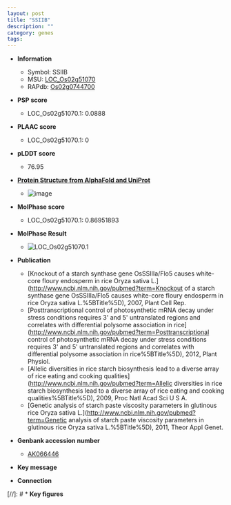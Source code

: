 ```yaml
---
layout: post
title: "SSIIB"
description: ""
category: genes
tags: 
---
```


* **Information**  
    + Symbol: SSIIB  
    + MSU: [LOC_Os02g51070](http://rice.plantbiology.msu.edu/cgi-bin/ORF_infopage.cgi?orf=LOC_Os02g51070)  
    + RAPdb: [Os02g0744700](http://rapdb.dna.affrc.go.jp/viewer/gbrowse_details/irgsp1?name=Os02g0744700)  

* **PSP score**  
    + LOC_Os02g51070.1: 0.0888 

* **PLAAC score**  
    + LOC_Os02g51070.1: 0 

* **pLDDT score**
    + 76.95

* **[Protein Structure from AlphaFold and UniProt](https://www.uniprot.org/uniprotkb/Q6Z2T8/entry#structure)**
    + ![image](https://ricepsp.github.io/images/Q6/AF-Q6Z2T8-F1.png)

* **MolPhase score**
    + LOC_Os02g51070.1: 0.86951893

* **MolPhase Result**
    + ![LOC_Os02g51070.1](https://304243504.github.io/Pictures/LOC_Os02g/LOC_Os02g51070.1.png)

* **Publication**  
    + [Knockout of a starch synthase gene OsSSIIIa/Flo5 causes white-core floury endosperm in rice Oryza sativa L.](http://www.ncbi.nlm.nih.gov/pubmed?term=Knockout of a starch synthase gene OsSSIIIa/Flo5 causes white-core floury endosperm in rice Oryza sativa L.%5BTitle%5D), 2007, Plant Cell Rep.
    + [Posttranscriptional control of photosynthetic mRNA decay under stress conditions requires 3' and 5' untranslated regions and correlates with differential polysome association in rice](http://www.ncbi.nlm.nih.gov/pubmed?term=Posttranscriptional control of photosynthetic mRNA decay under stress conditions requires 3' and 5' untranslated regions and correlates with differential polysome association in rice%5BTitle%5D), 2012, Plant Physiol.
    + [Allelic diversities in rice starch biosynthesis lead to a diverse array of rice eating and cooking qualities](http://www.ncbi.nlm.nih.gov/pubmed?term=Allelic diversities in rice starch biosynthesis lead to a diverse array of rice eating and cooking qualities%5BTitle%5D), 2009, Proc Natl Acad Sci U S A.
    + [Genetic analysis of starch paste viscosity parameters in glutinous rice Oryza sativa L.](http://www.ncbi.nlm.nih.gov/pubmed?term=Genetic analysis of starch paste viscosity parameters in glutinous rice Oryza sativa L.%5BTitle%5D), 2011, Theor Appl Genet.

* **Genbank accession number**  
    + [AK066446](http://www.ncbi.nlm.nih.gov/nuccore/AK066446)

* **Key message**  

* **Connection**  

[//]: # * **Key figures**  


